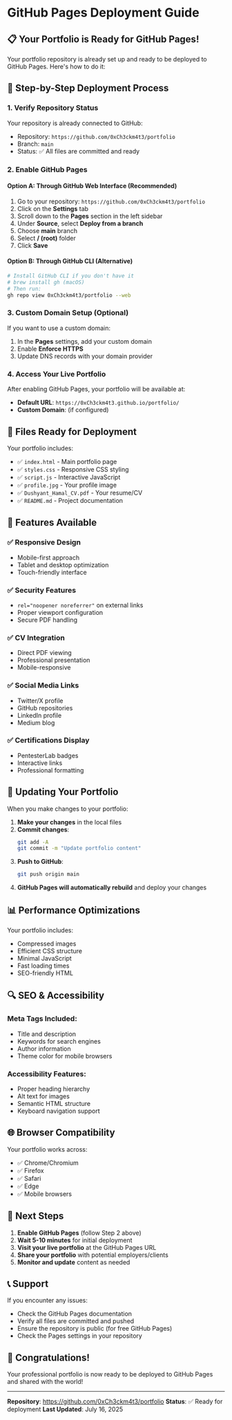 # GitHub Pages Deployment Guide

## 📋 Your Portfolio is Ready for GitHub Pages!

Your portfolio repository is already set up and ready to be deployed to GitHub Pages. Here's how to do it:

## 🚀 Step-by-Step Deployment Process

### 1. **Verify Repository Status**
Your repository is already connected to GitHub:
- Repository: `https://github.com/0xCh3ckm4t3/portfolio`
- Branch: `main`
- Status: ✅ All files are committed and ready

### 2. **Enable GitHub Pages**

#### Option A: Through GitHub Web Interface (Recommended)
1. Go to your repository: `https://github.com/0xCh3ckm4t3/portfolio`
2. Click on the **Settings** tab
3. Scroll down to the **Pages** section in the left sidebar
4. Under **Source**, select **Deploy from a branch**
5. Choose **main** branch
6. Select **/ (root)** folder
7. Click **Save**

#### Option B: Through GitHub CLI (Alternative)
```bash
# Install GitHub CLI if you don't have it
# brew install gh (macOS)
# Then run:
gh repo view 0xCh3ckm4t3/portfolio --web
```

### 3. **Custom Domain Setup (Optional)**
If you want to use a custom domain:
1. In the **Pages** settings, add your custom domain
2. Enable **Enforce HTTPS**
3. Update DNS records with your domain provider

### 4. **Access Your Live Portfolio**
After enabling GitHub Pages, your portfolio will be available at:
- **Default URL**: `https://0xCh3ckm4t3.github.io/portfolio/`
- **Custom Domain**: (if configured)

## 🔧 Files Ready for Deployment

Your portfolio includes:
- ✅ `index.html` - Main portfolio page
- ✅ `styles.css` - Responsive CSS styling
- ✅ `script.js` - Interactive JavaScript
- ✅ `profile.jpg` - Your profile image
- ✅ `Dushyant_Hamal_CV.pdf` - Your resume/CV
- ✅ `README.md` - Project documentation

## 📱 Features Available

### ✅ Responsive Design
- Mobile-first approach
- Tablet and desktop optimization
- Touch-friendly interface

### ✅ Security Features
- `rel="noopener noreferrer"` on external links
- Proper viewport configuration
- Secure PDF handling

### ✅ CV Integration
- Direct PDF viewing
- Professional presentation
- Mobile-responsive

### ✅ Social Media Links
- Twitter/X profile
- GitHub repositories
- LinkedIn profile
- Medium blog

### ✅ Certifications Display
- PentesterLab badges
- Interactive links
- Professional formatting

## 🔄 Updating Your Portfolio

When you make changes to your portfolio:

1. **Make your changes** in the local files
2. **Commit changes**:
   ```bash
   git add -A
   git commit -m "Update portfolio content"
   ```
3. **Push to GitHub**:
   ```bash
   git push origin main
   ```
4. **GitHub Pages will automatically rebuild** and deploy your changes

## 📊 Performance Optimizations

Your portfolio includes:
- Compressed images
- Efficient CSS structure
- Minimal JavaScript
- Fast loading times
- SEO-friendly HTML

## 🔍 SEO & Accessibility

### Meta Tags Included:
- Title and description
- Keywords for search engines
- Author information
- Theme color for mobile browsers

### Accessibility Features:
- Proper heading hierarchy
- Alt text for images
- Semantic HTML structure
- Keyboard navigation support

## 🌐 Browser Compatibility

Your portfolio works across:
- ✅ Chrome/Chromium
- ✅ Firefox
- ✅ Safari
- ✅ Edge
- ✅ Mobile browsers

## 🎯 Next Steps

1. **Enable GitHub Pages** (follow Step 2 above)
2. **Wait 5-10 minutes** for initial deployment
3. **Visit your live portfolio** at the GitHub Pages URL
4. **Share your portfolio** with potential employers/clients
5. **Monitor and update** content as needed

## 📞 Support

If you encounter any issues:
- Check the GitHub Pages documentation
- Verify all files are committed and pushed
- Ensure the repository is public (for free GitHub Pages)
- Check the Pages settings in your repository

## 🎉 Congratulations!

Your professional portfolio is now ready to be deployed to GitHub Pages and shared with the world!

---

**Repository**: https://github.com/0xCh3ckm4t3/portfolio
**Status**: ✅ Ready for deployment
**Last Updated**: July 16, 2025
